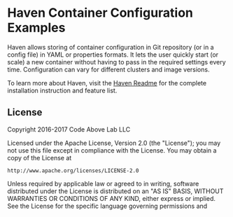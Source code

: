 # Haven Container Configuration Examples

Haven allows storing of container configuration in Git repository (or in a config file) in YAML or properties formats. 
It lets the user quickly start (or scale) a new container without having to pass in the required settings every time. 
Configuration can vary for different clusters and image versions.

To learn more about Haven, visit the [Haven Readme](https://github.com/codeabovelab/haven-platform/blob/master/README.md) for the complete installation instruction and feature list.

## License

Copyright 2016-2017 Code Above Lab LLC

Licensed under the Apache License, Version 2.0 (the "License");
you may not use this file except in compliance with the License.
You may obtain a copy of the License at

    http://www.apache.org/licenses/LICENSE-2.0

Unless required by applicable law or agreed to in writing, software
distributed under the License is distributed on an "AS IS" BASIS,
WITHOUT WARRANTIES OR CONDITIONS OF ANY KIND, either express or implied.
See the License for the specific language governing permissions and
